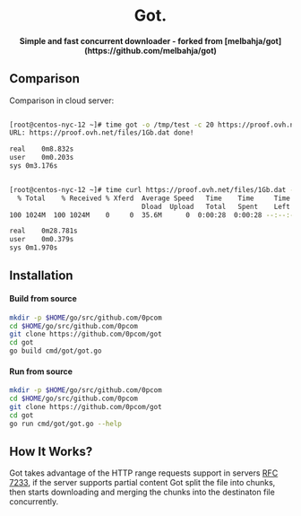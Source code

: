 <div align="center">
	<h1>Got.</h1>
	<h4 align="center">
		Simple and fast concurrent downloader - forked from [melbahja/got](https://github.com/melbahja/got)
	</h4>
</div>

## Comparison

Comparison in cloud server:

```bash

[root@centos-nyc-12 ~]# time got -o /tmp/test -c 20 https://proof.ovh.net/files/1Gb.dat
URL: https://proof.ovh.net/files/1Gb.dat done!

real    0m8.832s
user    0m0.203s
sys 0m3.176s


[root@centos-nyc-12 ~]# time curl https://proof.ovh.net/files/1Gb.dat --output /tmp/test1
  % Total    % Received % Xferd  Average Speed   Time    Time     Time  Current
								 Dload  Upload   Total   Spent    Left  Speed
100 1024M  100 1024M    0     0  35.6M      0  0:00:28  0:00:28 --:--:-- 34.4M

real    0m28.781s
user    0m0.379s
sys 0m1.970s

```


## Installation

#### Build from source
```bash
mkdir -p $HOME/go/src/github.com/0pcom
cd $HOME/go/src/github.com/0pcom
git clone https://github.com/0pcom/got
cd got
go build cmd/got/got.go
```

#### Run from source
```bash
mkdir -p $HOME/go/src/github.com/0pcom
cd $HOME/go/src/github.com/0pcom
git clone https://github.com/0pcom/got
cd got
go run cmd/got/got.go --help
```

## How It Works?

Got takes advantage of the HTTP range requests support in servers [RFC 7233](https://tools.ietf.org/html/rfc7233), if the server supports partial content Got split the file into chunks, then starts downloading and merging the chunks into the destinaton file concurrently.
